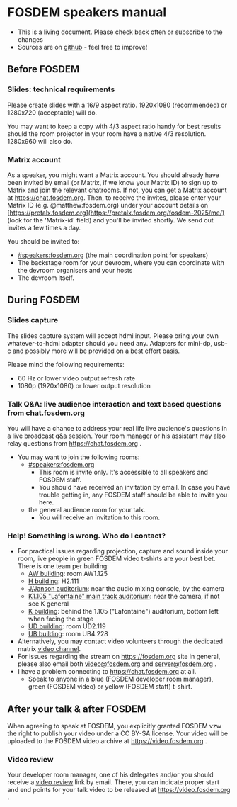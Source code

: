 
# FOSDEM speakers manual

* This is a living document. Please check back often or subscribe to the changes
* Sources are on [github](https://github.com/FOSDEM/website/blob/master/content/manuals/program/speaker.md) - feel free to improve!

## Before FOSDEM

### Slides: technical requirements
Please create slides with a 16/9 aspect ratio. 1920x1080 (recommended) or 1280x720 (acceptable) will do.

You may want to keep a copy with 4/3 aspect ratio handy for best results should the room projector in your room have a native 4/3 resolution. 1280x960 will also do.

### Matrix account
As a speaker, you might want a Matrix account.  You should already have been invited by email (or Matrix, if we know your Matrix ID) to sign up to Matrix and join the relevant chatrooms.  If not, you can get a Matrix account at https://chat.fosdem.org.  Then, to receive the invites, please enter your Matrix ID (e.g. @matthew:fosdem.org) under your account details on [https://pretalx.fosdem.org](https://pretalx.fosdem.org/fosdem-2025/me/) (look for the 'Matrix-id' field) and you'll be invited shortly. We send out invites a few times a day.

You should be invited to:
 * [#speakers:fosdem.org](https://matrix.to/#/#speakers:fosdem.org) (the main coordination point for speakers)
 * The backstage room for your devroom, where you can coordinate with the devroom organisers and your hosts
 * The devroom itself.


## During FOSDEM

### Slides capture

The slides capture system will accept hdmi input. Please bring your own whatever-to-hdmi adapter should you need any. Adapters for mini-dp, usb-c and possibly more will be provided on a best effort basis.

Please mind the following requirements:
- 60 Hz or lower video output refresh rate
- 1080p (1920x1080) or lower output resolution

### Talk Q&A: live audience interaction and text based questions from chat.fosdem.org
You will have a chance to address your real life live audience's questions in a live broadcast q&a session. Your room manager or his assistant may also relay questions from https://chat.fosdem.org .

- You may want to join the following rooms:
  - [#speakers:fosdem.org](https://chat.fosdem.org/#/room/#speakers:fosdem.org)
    - This room is invite only. It's accessible to all speakers and FOSDEM staff.
    - You should have received an invitation by email. In case you have trouble getting in, any FOSDEM staff should be able to invite you here.
  - the general audience room for your talk.
    - You will receive an invitation to this room.
  
### Help! Something is wrong. Who do I contact?
- For practical issues regarding projection, capture and sound inside your room, live people in green FOSDEM video t-shirts are your best bet. There is one team per building:
  - [AW building](https://nav.fosdem.org/l/aw1125/): room AW1.125
  - [H building](https://nav.fosdem.org/l/h2-infodesk/): H2.111
  - [J/Janson auditorium](https://nav.fosdem.org/l/janson/): near the audio mixing console, by the camera
  - [K1.105 "Lafontaine" main track auditorium](): near the camera, if not see K general
  - [K building](https://nav.fosdem.org/l/c:1:165.69:265.77/): behind the 1.105 ("Lafontaine") auditorium, bottom left when facing the stage
  - [UD building](https://nav.fosdem.org/l/ud2119/): room UD2.119
  - [UB building](https://nav.fosdem.org/l/ub4228/): room UB4.228 
- Alternatively, you may contact video volunteers through the dedicated matrix [video channel](https://chat.fosdem.org/#/room/#fosdem-video:matrix.org).
- For issues regarding the stream on https://fosdem.org site in general, please also email both [video@fosdem.org](mailto:video@fosdem.org) and [server@fosdem.org](mailto:server@fosdem.org) .
- I have a problem connecting to https://chat.fosdem.org at all.
  - Speak to anyone in a blue (FOSDEM developer room manager), green (FOSDEM video) or yellow (FOSDEM staff) t-shirt.

## After your talk & after FOSDEM
When agreeing to speak at FOSDEM, you explicitly granted FOSDEM vzw the right to publish your video under a CC BY-SA license. Your video will be uploaded to the FOSDEM video archive at https://video.fosdem.org .

### Video review
Your developer room manager, one of his delegates and/or you should receive a [video review](https://review.video.fosdem.org) link by email. There, you can indicate proper start and end points for your talk video to be released at https://video.fosdem.org .
